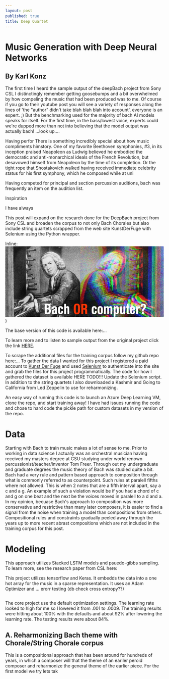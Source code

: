 ```yaml
---
layout: post
published: true
title: Deep Quartet
---
```

# Music Generation with Deep Neural Networks

## By Karl Konz

The first time I heard the sample output of the deepBach project from Sony CSL I distinctingly remember getting goosebumps and a bit overwhelmed by how compeling the music that had been produced was to me. Of course if you go to their youtube post you will see a variety of responses along the lines of 'the "author" didn't take blah blah blah into account', everyone is an expert. ;) But the benchmarking used for the majority of bach AI models speaks for itself. For the first time, in the bass/lowest voice, experts could we're dupped more than not into believing that the model output was actually bach! 
...look up....

 Having perfor There is something incredibly special about how music compliments himstory. One of my favorite Beethoven symphonies, #3, in its inception praised Neapoleon as Ludwig believed he embodied the democratic and anti-monarchical ideals of the French Revolution, but desavowed himself from Neapoleon by the time of its completion. Or the tight rope that Shostakovich walked having received immediate celebrity status for his first symphony, which he composed while at uni


Having competed for principal and section percussion auditions, bach was frequently an item on the audition list.

Inspiration

I have always

This post will expand on the research done for the DeepBach project from Sony CSL and broaden the corpus to not only Bach Chorales but also include string quartets scrapped from the web site KunstDerFuge with Selenium using the Python wrapper.

Inline:
![alt text](/img/DeepBachImg1.jpg "Deep Bach")
)



The base version of this code is available here:...

To learn more and to listen to sample output from the original project click the link [HERE](http://www.flow-machines.com/deepbach-polyphonic-music-generation-bach-chorales/).


To scrape the additional files for the training corpus follow my github repo here:...
To gather the data I wanted for this project I registered a paid account to [Kunst Der Fuge](http://kunstderfuge.com/) and used [Selenium](http://selenium-python.readthedocs.io/) to authenticate into the site and grab the files for this project programmatically. The code for how I gathered the dataset is available HERE TODO!!! Update the Selenium script. In addition to the string quartets I also downloaded a Kashmir and Going to California from Led Zeppelin to use for reharmonizing.

An easy way of running this code is to launch an Azure Deep Learning VM, clone the repo, and start training away! I have had issues running the code and chose to hard code the pickle path for custom datasets in my version of the repo.

# Data

Starting with Bach to train music makes a lot of sense to me. Prior to working in data science I actually was an orchestral musician having received my masters degree at CSU studying under world renown percussionist/teacher/inventor Tom Freer. Through out my undergraduate and graduate degrees the music theory of Bach was studied quite a bit. Bach had a very rule and pattern based approach to composition through what is commonly referred to as counterpoint. Such rules at paralell fifths where not allowed. This is when 2 notes that are a fifth interval apart, say a c and a g. An example of such a violation would be if you had a chord of c and g on one beat and the next be the voices moved in paralell to a d and a. In my opinion, becuase Bach's approach to composition was more conservative and restrictive than many later composers, it is easier to find a signal from the noise when training a model than compositions from others. Compositional rules and constraints gradually peeled away through the years up to more recent abrast compositions which are not included in the training corpus for this post.

# Modeling 

This approach utilizes Stacked LSTM models and psuedo-gibbs sampling. To learn more, see the research paper from CSL here:

This project utilizes tensorflow and Keras. It embedds the data into a one hot array for the music in a sparse representation. It uses an Adam Optimizer and ... erorr testing (db check cross entropy??)


``` python

```

The core project use the default optimization settings. The learning rate looked to high for me so I lowered it from .001 to .0009. The training results were hitting about 100% with the defaults and about 92% after lowering the learning rate. The testing results were about 84%.

## A. Reharmonizing Bach theme with Chorale/String Chorale corpus

This is a compositional approach that has been around for hundreds of years, in which a composer will that the theme of an eariler peroid composer and reharmonize the general theme of the earlier piece. For the first model we try lets tak
